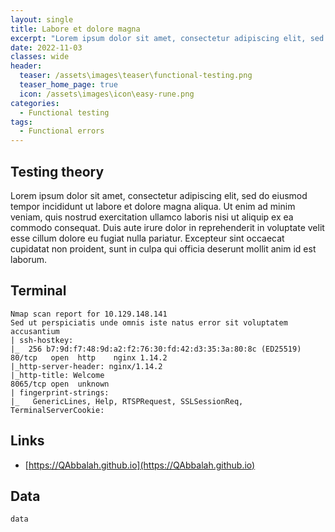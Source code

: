 ```yaml
---
layout: single
title: Labore et dolore magna
excerpt: "Lorem ipsum dolor sit amet, consectetur adipiscing elit, sed do eiusmod tempor incididunt ut labore et dolore magna aliqua. Ut enim ad minim veniam, quis nostrud exercitation ullamco laboris nisi ut aliquip ex ea commodo consequat."
date: 2022-11-03
classes: wide
header:
  teaser: /assets\images\teaser\functional-testing.png
  teaser_home_page: true
  icon: /assets\images\icon\easy-rune.png
categories:
  - Functional testing
tags:  
  - Functional errors
---
```


## Testing theory

Lorem ipsum dolor sit amet, consectetur adipiscing elit, sed do eiusmod tempor incididunt ut labore et dolore magna aliqua. Ut enim ad minim veniam, quis nostrud exercitation ullamco laboris nisi ut aliquip ex ea commodo consequat. Duis aute irure dolor in reprehenderit in voluptate velit esse cillum dolore eu fugiat nulla pariatur. Excepteur sint occaecat cupidatat non proident, sunt in culpa qui officia deserunt mollit anim id est laborum.

## Terminal

```
Nmap scan report for 10.129.148.141
Sed ut perspiciatis unde omnis iste natus error sit voluptatem accusantium
| ssh-hostkey: 
|_  256 b7:9d:f7:48:9d:a2:f2:76:30:fd:42:d3:35:3a:80:8c (ED25519)
80/tcp   open  http    nginx 1.14.2
|_http-server-header: nginx/1.14.2
|_http-title: Welcome
8065/tcp open  unknown
| fingerprint-strings: 
|_   GenericLines, Help, RTSPRequest, SSLSessionReq, TerminalServerCookie: 
```

## Links

- [https://QAbbalah.github.io](https://QAbbalah.github.io)

## Data

`data`
